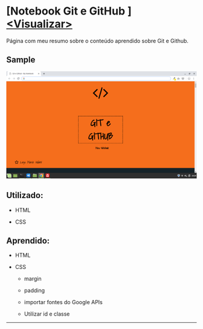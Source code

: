 # [Notebook Git e GitHub ] [<Visualizar\>](https://layshidani.github.io/learning-front-end/projects/Git-GitHub-MyNotebook/)

Página com meu resumo sobre o conteúdo aprendido sobre Git e Github.  

## Sample
![sample](../img/sample/sample-git-github-notebook.png)

## Utilizado:

- HTML

- CSS

## Aprendido:

- HTML

- CSS 

    - margin

    - padding

    - importar fontes do Google APIs

    - Utilizar id e classe


---
